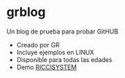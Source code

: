 # grblog
Un blog de prueba para probar GitHUB

* Creado por GR
* Incluye ejemplos en LINUX
* Disponible para todas las edades
* Demo [RICCISYSTEM](https://riccisystem.com)
